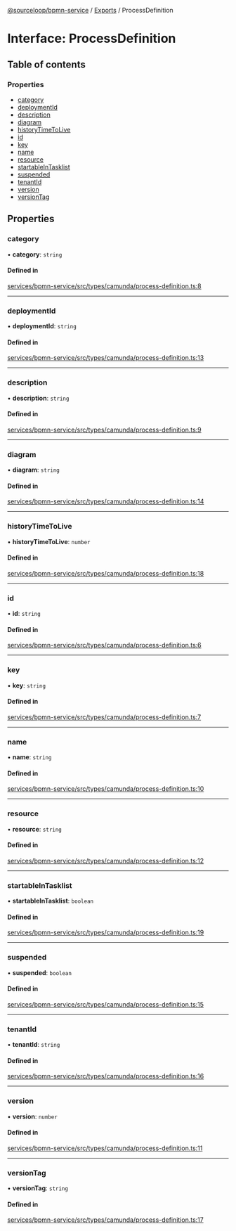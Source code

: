 [@sourceloop/bpmn-service](../README.md) / [Exports](../modules.md) / ProcessDefinition

# Interface: ProcessDefinition

## Table of contents

### Properties

- [category](ProcessDefinition.md#category)
- [deploymentId](ProcessDefinition.md#deploymentid)
- [description](ProcessDefinition.md#description)
- [diagram](ProcessDefinition.md#diagram)
- [historyTimeToLive](ProcessDefinition.md#historytimetolive)
- [id](ProcessDefinition.md#id)
- [key](ProcessDefinition.md#key)
- [name](ProcessDefinition.md#name)
- [resource](ProcessDefinition.md#resource)
- [startableInTasklist](ProcessDefinition.md#startableintasklist)
- [suspended](ProcessDefinition.md#suspended)
- [tenantId](ProcessDefinition.md#tenantid)
- [version](ProcessDefinition.md#version)
- [versionTag](ProcessDefinition.md#versiontag)

## Properties

### category

• **category**: `string`

#### Defined in

[services/bpmn-service/src/types/camunda/process-definition.ts:8](https://github.com/sourcefuse/loopback4-microservice-catalog/blob/68ec38a2a/services/bpmn-service/src/types/camunda/process-definition.ts#L8)

___

### deploymentId

• **deploymentId**: `string`

#### Defined in

[services/bpmn-service/src/types/camunda/process-definition.ts:13](https://github.com/sourcefuse/loopback4-microservice-catalog/blob/68ec38a2a/services/bpmn-service/src/types/camunda/process-definition.ts#L13)

___

### description

• **description**: `string`

#### Defined in

[services/bpmn-service/src/types/camunda/process-definition.ts:9](https://github.com/sourcefuse/loopback4-microservice-catalog/blob/68ec38a2a/services/bpmn-service/src/types/camunda/process-definition.ts#L9)

___

### diagram

• **diagram**: `string`

#### Defined in

[services/bpmn-service/src/types/camunda/process-definition.ts:14](https://github.com/sourcefuse/loopback4-microservice-catalog/blob/68ec38a2a/services/bpmn-service/src/types/camunda/process-definition.ts#L14)

___

### historyTimeToLive

• **historyTimeToLive**: `number`

#### Defined in

[services/bpmn-service/src/types/camunda/process-definition.ts:18](https://github.com/sourcefuse/loopback4-microservice-catalog/blob/68ec38a2a/services/bpmn-service/src/types/camunda/process-definition.ts#L18)

___

### id

• **id**: `string`

#### Defined in

[services/bpmn-service/src/types/camunda/process-definition.ts:6](https://github.com/sourcefuse/loopback4-microservice-catalog/blob/68ec38a2a/services/bpmn-service/src/types/camunda/process-definition.ts#L6)

___

### key

• **key**: `string`

#### Defined in

[services/bpmn-service/src/types/camunda/process-definition.ts:7](https://github.com/sourcefuse/loopback4-microservice-catalog/blob/68ec38a2a/services/bpmn-service/src/types/camunda/process-definition.ts#L7)

___

### name

• **name**: `string`

#### Defined in

[services/bpmn-service/src/types/camunda/process-definition.ts:10](https://github.com/sourcefuse/loopback4-microservice-catalog/blob/68ec38a2a/services/bpmn-service/src/types/camunda/process-definition.ts#L10)

___

### resource

• **resource**: `string`

#### Defined in

[services/bpmn-service/src/types/camunda/process-definition.ts:12](https://github.com/sourcefuse/loopback4-microservice-catalog/blob/68ec38a2a/services/bpmn-service/src/types/camunda/process-definition.ts#L12)

___

### startableInTasklist

• **startableInTasklist**: `boolean`

#### Defined in

[services/bpmn-service/src/types/camunda/process-definition.ts:19](https://github.com/sourcefuse/loopback4-microservice-catalog/blob/68ec38a2a/services/bpmn-service/src/types/camunda/process-definition.ts#L19)

___

### suspended

• **suspended**: `boolean`

#### Defined in

[services/bpmn-service/src/types/camunda/process-definition.ts:15](https://github.com/sourcefuse/loopback4-microservice-catalog/blob/68ec38a2a/services/bpmn-service/src/types/camunda/process-definition.ts#L15)

___

### tenantId

• **tenantId**: `string`

#### Defined in

[services/bpmn-service/src/types/camunda/process-definition.ts:16](https://github.com/sourcefuse/loopback4-microservice-catalog/blob/68ec38a2a/services/bpmn-service/src/types/camunda/process-definition.ts#L16)

___

### version

• **version**: `number`

#### Defined in

[services/bpmn-service/src/types/camunda/process-definition.ts:11](https://github.com/sourcefuse/loopback4-microservice-catalog/blob/68ec38a2a/services/bpmn-service/src/types/camunda/process-definition.ts#L11)

___

### versionTag

• **versionTag**: `string`

#### Defined in

[services/bpmn-service/src/types/camunda/process-definition.ts:17](https://github.com/sourcefuse/loopback4-microservice-catalog/blob/68ec38a2a/services/bpmn-service/src/types/camunda/process-definition.ts#L17)
